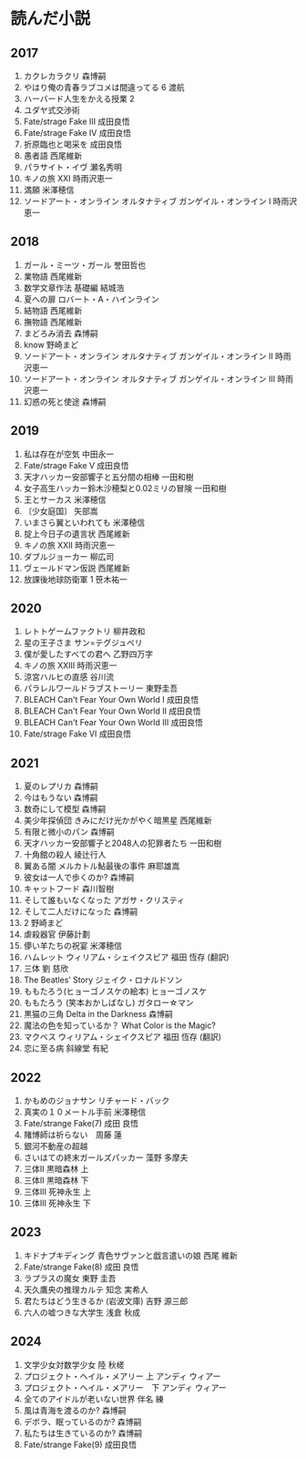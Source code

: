# 読んだ小説
## 2017
1. カクレカラクリ 森博嗣
1. やはり俺の青春ラブコメは間違ってる 6 渡航
1. ハーバード人生をかえる授業 2
1. ユダヤ式交渉術
1. Fate/strage Fake Ⅲ 成田良悟
1. Fate/strage Fake Ⅳ 成田良悟
1. 折原臨也と喝采を 成田良悟
1. 愚者語 西尾維新
1. パラサイト・イヴ 瀬名秀明
1. キノの旅 ⅩⅩⅠ 時雨沢恵一
1. 満願 米澤穂信
1. ソードアート・オンライン オルタナティブ ガンゲイル・オンライン Ⅰ 時雨沢恵一
## 2018
1. ガール・ミーツ・ガール 誉田哲也
1. 業物語 西尾維新
1. 数学文章作法 基礎編 結城浩
1. 夏への扉 ロバート・A・ハインライン
1. 結物語 西尾維新
1. 撫物語 西尾維新
1. まどろみ消去 森博嗣
1. know 野崎まど
1. ソードアート・オンライン オルタナティブ ガンゲイル・オンライン Ⅱ 時雨沢恵一
1. ソードアート・オンライン オルタナティブ ガンゲイル・オンライン Ⅲ 時雨沢恵一
1. 幻惑の死と使途 森博嗣
## 2019
1. 私は存在が空気 中田永一
1. Fate/strage Fake Ⅴ 成田良悟
1. 天才ハッカー安部響子と五分間の相棒 一田和樹
1. 女子高生ハッカー鈴木沙穂梨と0.02ミリの冒険 一田和樹
1. 王とサーカス 米澤穂信
1. 〔少女庭国〕 矢部嵩
1. いまさら翼といわれても 米澤穂信
1. 掟上今日子の遺言状 西尾維新
1. キノの旅 ⅩⅩⅡ 時雨沢恵一
1. ダブルジョーカー 柳広司
1. ヴェールドマン仮説 西尾維新
1. 放課後地球防衛軍 1 笹木祐一
## 2020
1. レトトゲームファクトリ 柳井政和
1. 星の王子さま サン=テグジュペリ
1. 僕が愛したすべての君へ 乙野四万字
1. キノの旅 ⅩⅩⅢ 時雨沢恵一
1. 涼宮ハルヒの直感 谷川流
1. パラレルワールドラブストーリー 東野圭吾
1. BLEACH Can't Fear Your Own World Ⅰ 成田良悟
1. BLEACH Can't Fear Your Own World Ⅱ 成田良悟
1. BLEACH Can't Fear Your Own World Ⅲ 成田良悟
1. Fate/strage Fake Ⅵ 成田良悟
## 2021
1. 夏のレプリカ 森博嗣
1. 今はもうない 森博嗣
1. 数奇にして模型 森博嗣
1. 美少年探偵団 きみにだけ光かがやく暗黒星 西尾維新
1. 有限と微小のパン 森博嗣
1. 天才ハッカー安部響子と2048人の犯罪者たち 一田和樹
1. 十角館の殺人 綾辻行人
1. 翼ある闇 メルカトル鮎最後の事件 麻耶雄嵩
1. 彼女は一人で歩くのか? 森博嗣
1. キャットフード 森川智樹
1. そして誰もいなくなった アガサ・クリスティ
1. そして二人だけになった 森博嗣
1. 2 野崎まど
1. 虐殺器官 伊藤計劃
1. 儚い羊たちの祝宴 米澤穂信
1. ハムレット ウィリアム・シェイクスピア 福田 恆存 (翻訳) 
1. 三体 劉 慈欣
1. The Beatles’ Story ジェイク・ロナルドソン
1. ももたろう(ヒョーゴノスケの絵本) ヒョーゴノスケ
1. ももたろう (笑本おかしばなし) ガタロー☆マン
1. 黒猫の三角 Delta in the Darkness 森博嗣
1. 魔法の色を知っているか？ What Color is the Magic?
1. マクベス ウィリアム・シェイクスピア 福田 恆存 (翻訳)
1. 恋に至る病 斜線堂 有紀
## 2022
1. かもめのジョナサン リチャード・バック
1. 真実の１０メートル手前 米澤穂信
1. Fate/strange Fake(7) 成田 良悟
1. 賭博師は祈らない　周藤 蓮
1. 銀河不動産の超越
1. さいはての終末ガールズパッカー 藻野 多摩夫
2. 三体Ⅱ 黒暗森林 上
3. 三体Ⅱ 黒暗森林 下
4. 三体Ⅲ 死神永生 上
5. 三体Ⅲ 死神永生 下
## 2023
1. キドナプキディング 青色サヴァンと戯言遣いの娘 西尾 維新
2. Fate/strange Fake(8) 成田 良悟
3. ラプラスの魔女 東野 圭吾
4. 天久鷹央の推理カルテ 知念 実希人
5. 君たちはどう生きるか (岩波文庫) 吉野 源三郎
6. 六人の嘘つきな大学生 浅倉 秋成
## 2024
1. 文学少女対数学少女 陸 秋槎
2. プロジェクト・ヘイル・メアリー 上 アンディ ウィアー
3. プロジェクト・ヘイル・メアリー　下 アンディ ウィアー
4. 全てのアイドルが老いない世界 伴名 練
5. 風は青海を渡るのか? 森博嗣
6. デボラ、眠っているのか? 森博嗣
7. 私たちは生きているのか? 森博嗣
8. Fate/strange Fake(9) 成田良悟
